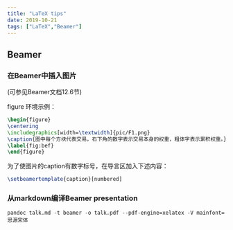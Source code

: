 ```yaml
---
title: "LaTeX tips"
date: 2019-10-21
tags: ["LaTeX","Beamer"]
---
```


## Beamer

### 在Beamer中插入图片

(可参见Beamer文档12.6节)

figure 环境示例：
```tex
\begin{figure}
\centering
\includegraphics[width=\textwidth]{pic/F1.png}
\caption{图中每个方块代表交易，右下角的数字表示交易本身的权重，粗体字表示累积权重。}
\label{fig:bef}
\end{figure}
```

为了使图片的caption有数字标号，在导言区加入下述内容：

```tex
\setbeamertemplate{caption}[numbered]
```

### 从markdown编译Beamer presentation

```
pandoc talk.md -t beamer -o talk.pdf --pdf-engine=xelatex -V mainfont=思源宋体
```
